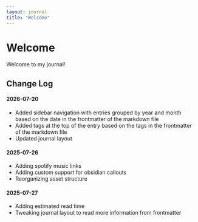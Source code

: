 ```yaml
---
layout: journal
title: "Welcome"
---
```

# Welcome

Welcome to my journal!

## Change Log
#### 2026-07-20
- Added sidebar navigation with entries grouped by year and month based on the date in the frontmatter of the markdown file
- Added tags at the top of the entry based on the tags in the frontmatter of the markdown file
- Updated journal layout

#### 2025-07-26
- Adding spotify music links
- Adding custom support for obsidian callouts
- Reorganizing asset structure

#### 2025-07-27
- Adding estimated read time
- Tweaking journal layout to read more information from frontmatter